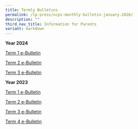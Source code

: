 ```yaml
---
title: Termly Bulletins
permalink: /lp-press/ncps-monthly-bulletin-january-2020/
description: ""
third_nav_title: Information for Parents
variant: markdown
---
```

**Year 2024**

<a target="\_blank" href="https://online.flipbuilder.com/ncps/lpky/">Term 1 e-Bulletin</a>

<a target="\_blank" href="https://online.flipbuilder.com/ncps/kvzq/">Term 2 e-Bulletin</a>

<a target="\_blank" href="https://online.flipbuilder.com/ncps/pfre/">Term 3 e-Bulletin</a>

**Year 2023**

<a target="\_blank" href="https://online.flipbuilder.com/ncps/vlsr/">Term 1 e-Bulletin</a>

<a target="\_blank" href="https://online.flipbuilder.com/ncps/wtkz/">Term 2 e-Bulletin</a>

<a target="\_blank" href="https://online.flipbuilder.com/ncps/pfre/">Term 3 e-Bulletin</a>

<a target="\_blank" href="https://online.flipbuilder.com/ncps/rnlv/">Term 4 e-Bulletin</a>